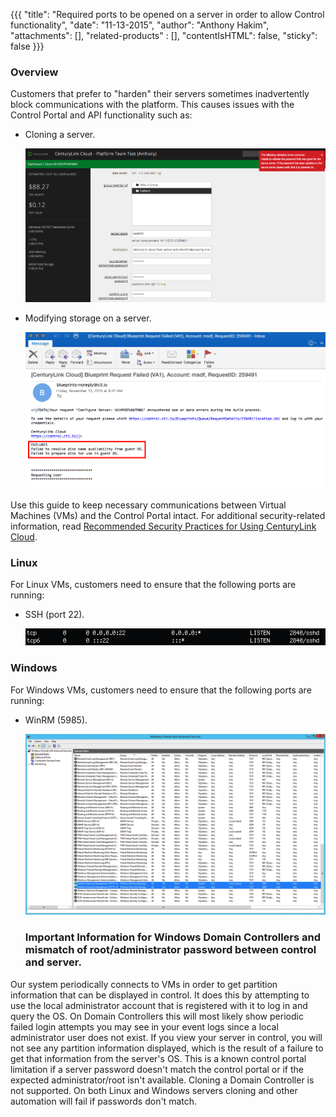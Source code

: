 {{{
  "title": "Required ports to be opened on a server in order to allow Control functionality",
  "date": "11-13-2015",
  "author": "Anthony Hakim",
  "attachments": [],
  "related-products" : [],
  "contentIsHTML": false,
  "sticky": false
}}}

### Overview
Customers that prefer to "harden" their servers sometimes inadvertently block communications with the platform. This causes issues with the Control Portal and API functionality such as:

* Cloning a server.

  ![Required ports to allow control functionality](../images/required-ports-to-allow-control-functionality1.png)

* Modifying storage on a server.

  ![Required ports to allow control functionality](../images/required-ports-to-allow-control-functionality2.png)

Use this guide to keep necessary communications between Virtual Machines (VMs) and the Control Portal intact. For additional security-related information, read [Recommended Security Practices for Using CenturyLink Cloud](https://www.ctl.io/knowledge-base/servers/recommended-security-practices-for-using-centurylink-cloud/).

### Linux
For Linux VMs, customers need to ensure that the following ports are running:

* SSH (port 22).

  ![Required ports to allow control functionality](../images/required-ports-to-allow-control-functionality3.png)

### Windows
For Windows VMs, customers need to ensure that the following ports are running:

* WinRM (5985).

  ![Required ports to allow control functionality](../images/required-ports-to-allow-control-functionality4.png)
  
  ### Important Information for Windows Domain Controllers and mismatch of root/administrator password between control and server.   
 Our system periodically connects to VMs in order to get partition information that can be displayed in control. It does this by attempting to use the local administrator account that is registered with it to log in and query the OS. On Domain Controllers this will most likely show periodic failed login attempts you may see in your event logs since a local administrator user does not exist. If you view your server in control, you will not see any partition information displayed, which is the result of a failure to get that information from the server's OS. This is a known control portal limitation if a server password doesn't match the control portal or if the expected administrator/root isn't available. Cloning a Domain Controller is not supported. On both Linux and Windows servers cloning and other automation will fail if passwords don't match.

